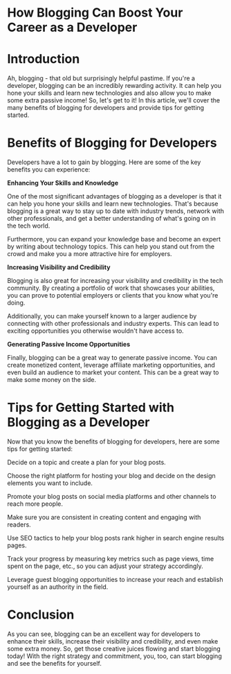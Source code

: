 # How Blogging Can Boost Your Career as a Developer

# **Introduction**

Ah, blogging - that old but surprisingly helpful pastime. If you're a developer, blogging can be an incredibly rewarding activity. It can help you hone your skills and learn new technologies and also allow you to make some extra passive income! So, let's get to it! In this article, we'll cover the many benefits of blogging for developers and provide tips for getting started.

# **Benefits of Blogging for Developers**

Developers have a lot to gain by blogging. Here are some of the key benefits you can experience:

**Enhancing Your Skills and Knowledge**

One of the most significant advantages of blogging as a developer is that it can help you hone your skills and learn new technologies. That's because blogging is a great way to stay up to date with industry trends, network with other professionals, and get a better understanding of what's going on in the tech world.

Furthermore, you can expand your knowledge base and become an expert by writing about technology topics. This can help you stand out from the crowd and make you a more attractive hire for employers.

**Increasing Visibility and Credibility**

Blogging is also great for increasing your visibility and credibility in the tech community. By creating a portfolio of work that showcases your abilities, you can prove to potential employers or clients that you know what you're doing.

Additionally, you can make yourself known to a larger audience by connecting with other professionals and industry experts. This can lead to exciting opportunities you otherwise wouldn't have access to.

**Generating Passive Income Opportunities**

Finally, blogging can be a great way to generate passive income. You can create monetized content, leverage affiliate marketing opportunities, and even build an audience to market your content. This can be a great way to make some money on the side.

# Tips for Getting Started with Blogging as a Developer

Now that you know the benefits of blogging for developers, here are some tips for getting started:

Decide on a topic and create a plan for your blog posts.

Choose the right platform for hosting your blog and decide on the design elements you want to include.

Promote your blog posts on social media platforms and other channels to reach more people.

Make sure you are consistent in creating content and engaging with readers.

Use SEO tactics to help your blog posts rank higher in search engine results pages.

Track your progress by measuring key metrics such as page views, time spent on the page, etc., so you can adjust your strategy accordingly.

Leverage guest blogging opportunities to increase your reach and establish yourself as an authority in the field.

# Conclusion

As you can see, blogging can be an excellent way for developers to enhance their skills, increase their visibility and credibility, and even make some extra money. So, get those creative juices flowing and start blogging today! With the right strategy and commitment, you, too, can start blogging and see the benefits for yourself.